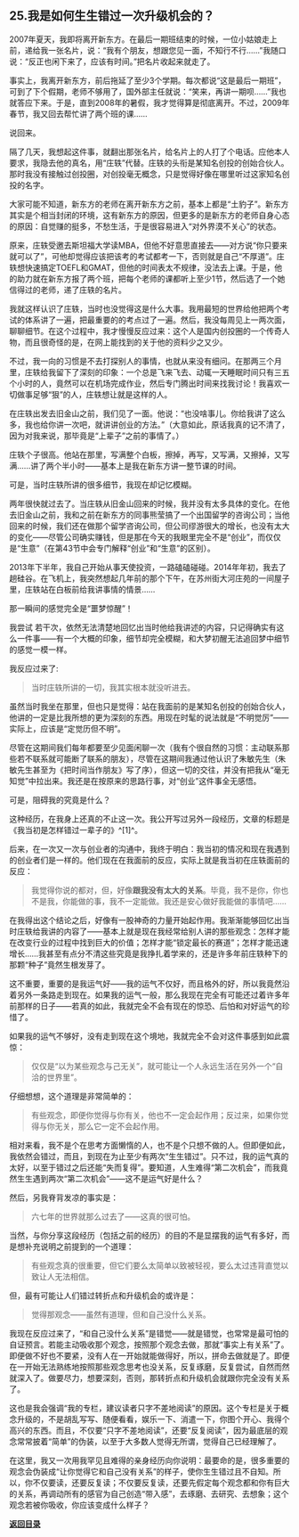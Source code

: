 ## 25.我是如何生生错过一次升级机会的？

2007年夏天，我即将离开新东方。在最后一期班结束的时候，一位小姑娘走上前，递给我一张名片，说：“我有个朋友，想跟您见一面，不知行不行……”我随口说：“反正也闲下来了，应该有时间。”把名片收起来就走了。

事实上，我离开新东方，前后拖延了至少3个学期。每次都说“这是最后一期班”，可到了下个假期，老师不够用了，国外部主任就说：“笑来，再讲一期呗……”我也就答应下来。于是，直到2008年的暑假，我才觉得算是彻底离开。不过，2009年春节，我又回去帮忙讲了两个班的课……

说回来。

隔了几天，我想起这件事，就翻出那张名片，给名片上的人打了个电话。应他本人要求，我隐去他的真名，用“庄轶”代替。庄轶的头衔是某知名创投的创始合伙人。那时我没有接触过创投圈，对创投毫无概念，只是觉得好像在哪里听过这家知名创投的名字。

大家可能不知道，新东方的老师在离开新东方之前，基本上都是“土豹子”。新东方其实是个相当封闭的环境，这有新东方的原因，但更多的是新东方的老师自身心态的原因：自觉赚的挺多，不愁生活，于是很容易进入“对外界漠不关心”的状态。

原来，庄轶受邀去斯坦福大学读MBA，但他不好意思直接去——对方说“你只要来就可以了”，可他却觉得应该把该考的考试都考一下，否则就是自己“不厚道”。庄轶想快速搞定TOEFL和GMAT，但他的时间表太不规律，没法去上课。于是，他的助力就在新东方报了两个班，把每个老师的课都听上至少1节，然后选了一个她信得过的老师，递了庄轶的名片。

我就这样认识了庄轶，当时也没觉得这是什么大事。我用最短的世界给他把两个考试的体系讲了一遍，把最重要的的考点过了一遍。然后，我没每周见上一两次面，聊聊细节。在这个过程中，我才慢慢反应过来：这个人是国内创投圈的一个传奇人物，而且很奇怪的是，在网上能找到的关于他的资料少之又少。

不过，我一向的习惯是不去打探别人的事情，也就从来没有细问。在那两三个月里，庄轶给我留下了深刻的印象：一个总是飞来飞去、动辄一天睡眠时间只有三五个小时的人，竟然可以在机场完成作业，然后专门腾出时间来找我讨论！我喜欢一切做事足够“狠”的人，庄轶想让就是这样的人。

在庄轶出发去旧金山之前，我们见了一面。他说：“也没啥事儿。你给我讲了这么多，我也给你讲一次吧，就讲讲创业的方法。”（大意如此，原话我真的记不清了，因为对我来说，那毕竟是“上辈子”之前的事情了。）

庄轶个子很高。他站在那里，写满整个白板，擦掉，再写，又写满，又擦掉，又写满……讲了两个半小时——基本上是我在新东方讲一整节课的时间。

可是，当时庄轶所讲的很多细节，我现在却记忆模糊。

两年很快就过去了。当庄轶从旧金山回来的时候，我并没有太多具体的变化。在他去旧金山之前，我和之前在新东方的同事熊莹搞了一个出国留学的咨询公司；当他回来的时候，我们还在做那个留学咨询公司，但公司缪游很大的增长，也没有太大的变化——尽管公司确实赚钱，但是那在今天的我眼里完全不是“创业”，而仅仅是“生意”（在第43节中会专门解释“创业”和“生意”的区别）。

2013年下半年，我自己开始从事天使投资，一路磕磕碰碰。2014年年初，我去了趟硅谷。在飞机上，我突然想起几年前的那个下午，在苏州街大河庄苑的一间屋子里，庄轶站在白板前给我讲事情的情景……

那一瞬间的感觉完全是“噩梦惊醒”！

我尝试 若干次，依然无法清楚地回忆出当时他给我讲述的内容，只记得确实有这么一件事——有一个大概的印象，细节却完全模糊，和大梦初醒无法追回梦中细节的感觉一模一样。

我反应过来了:

> 当时庄轶所讲的一切，我其实根本就没听进去。

虽然当时我坐在那里，但也只是觉得：站在我面前的是某知名创投的创始合伙人，他讲的一定是比我所想的更为深刻的东西。用现在时髦的说法就是“不明觉厉”——实际上，应该是“定觉历但不明”。

尽管在这期间我们每年都要至少见面闲聊一次（我有个很自然的习惯：主动联系那些若不联系就可能断了联系的朋友），尽管在这期间我通过他认识了朱敏先生（朱敏先生甚至为《把时间当作朋友》写了序），但这一切的交往，并没有把我从“毫无知觉”中拉出来。我还是在按原来的思路行事，对“创业”这件事全无感悟。

可是，阻碍我的究竟是什么？

这种经历，在我身上还真的不止这一次。我公开写过另外一段经历，文章的标题是《我当初是怎样错过一辈子的》^[1]^。

后来，在一次又一次与创业者的沟通中，我终于明白：我当初的情况和现在我遇到的创业者们是一样的。他们现在在我面前的反应，实际上就是我当初在庄轶面前的反应：

> 我觉得你说的都对，但，好像**跟我没有太大的关系**。毕竟，我不是你，你也不是我，你能做的事，我不一定能做。我还是安心做好我能做的事情吧……

在我得出这个结论之后，好像有一股神奇的力量开始起作用。我渐渐能够回忆出当时庄轶给我讲的内容了——基本上就是现在我经常给别人讲的那些观念：怎样才能在改变行业的过程中找到巨大的价值；怎样才能“锁定最长的赛道”；怎样才能迅速增长……我甚至有点分不清这些究竟是我挣扎着学来的，还是许多年前庄轶种下的那颗“种子”竟然生根发芽了。

这不重要，重要的是我运气好——我的运气不仅好，而且格外的好，所以我竟然沿着另外一条路走到现在。如果我的运气一般，那么我现在完全有可能还过着许多年前那样的日子——若真的如此，我就完全不会有现在的惊恐、后怕和对好运气的珍惜了。

如果我的运气不够好，没有走到现在这个境地，我就完全不会对这件事感到如此震惊：

> 仅仅是“以为某些观念与己无关”，就可能让一个人永远生活在另外一个“自洽的世界里”。

仔细想想，这个道理是非常简单的：

> 有些观念，即便你觉得与你有关，他也不一定会起作用；反过来，如果你觉得与你无关，那么它一定不会起作用。

相对来看，我不是个在思考方面懒惰的人，也不是个只想不做的人。但即便如此，我依然会错过，而且，到现在为止至少有两次“生生错过”。只不过，我的运气真的太好，以至于错过之后还能“失而复得”。要知道，人生难得“第二次机会”，而我竟然生生遇到两次“第二次机会”——这不是运气好是什么？

然后，另我脊背发凉的事实是：

> 六七年的世界就那么过去了——这真的很可怕。

当然，与你分享这段经历（包括之前的经历）的目的不是显摆我的运气有多好，而是想补充说明之前提到的一个道理：

> 有些观念真的很重要，但它们要么太简单以致被轻视，要么太过违背直觉以致让人无法相信。

但，最有可能让人们错过转折点和升级机会的或许是：

> 觉得那观念——虽然有道理，但和自己没什么关系。

我现在反应过来了，“和自己没什么关系”是错觉——就是错觉，也常常是最可怕的自证预言。若能主动吸收那个观念，按照那个观念去做，那就“事实上有关系”了。即便做不好也不要紧，没有人在一开始就能做得好，所以，拼命去做就是了。即便在一开始无法熟练地按照那些观念思考也没关系，反复琢磨，反复尝试，自然而然就深入了。做要尽力，想要深刻，否则，那转折点和升级机会就跟你完全没有关系了。

这也是我会强调“我的专栏，建议读者只字不差地阅读”的原因。这个专栏是关于概念升级的，不是胡乱写写、随便看看，娱乐一下、消遣一下，你图个开心、我得个高兴的东西。而且，不仅要“只字不差地阅读”，还要“反复阅读”，因为最底层的观念常常披着“简单”的伪装，以至于大多数人觉得无所谓，觉得自己已经理解了。

在这里，我又一次用我罕见且难得的亲身经历向你说明：最要命的是，很多重要的观念会伪装成“让你觉得它和自己没有关系”的样子，使你生生错过且不自知。所以，你不仅要读，还要反复读；不仅要反复读，还要先假定每个观念都和你有巨大的关系，再调动所有的感官为自己创造“带入感”，去琢磨、去研究、去想象；这个观念若被你吸收，你应该变成什么样子？


[**返回目录**](./menu.md)
